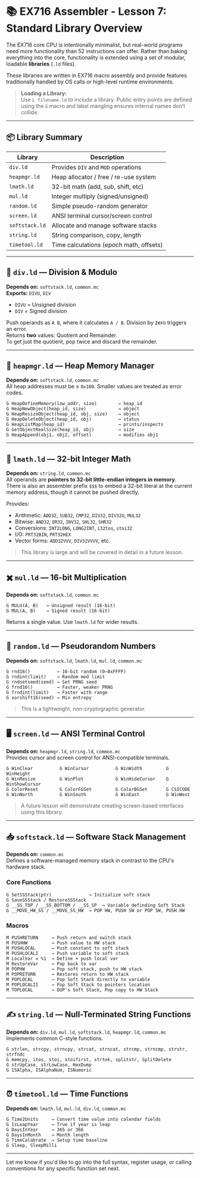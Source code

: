 # 📚 EX716 Assembler - Lesson 7: Standard Library Overview

The EX716 core CPU is intentionally minimalist, but real-world programs need more functionality than 52 instructions can offer. Rather than baking everything into the core, functionality is extended using a set of modular, loadable **libraries** (`.ld` files).

These libraries are written in EX716 macro assembly and provide features traditionally handled by OS calls or high-level runtime environments.

> **Loading a Library:**  
> Use `L filename.ld` to include a library. Public entry points are defined using the `G` macro and label mangling ensures internal names don’t collide.

---

## 📦 Library Summary

| Library        | Description                             |
|----------------|-----------------------------------------|
| `div.ld`       | Provides `DIV` and `MOD` operations     |
| `heapmgr.ld`   | Heap allocator / free / re-use system   |
| `lmath.ld`     | 32-bit math (add, sub, shift, etc)      |
| `mul.ld`       | Integer multiply (signed/unsigned)      |
| `random.ld`    | Simple pseudo-random generator          |
| `screen.ld`    | ANSI terminal cursor/screen control     |
| `softstack.ld` | Allocate and manage software stacks     |
| `string.ld`    | String comparison, copy, length         |
| `timetool.ld`  | Time calculations (epoch math, offsets) |

---

## 🔢 `div.ld` — Division & Modulo

**Depends on:** `softstack.ld`, `common.mc`  
**Exports:** `DIVU`, `DIV`

- `DIVU` = Unsigned division  
- `DIV` = Signed division  

Push operands as `A B`, where it calculates `A / B`. Division by zero triggers an error.  
Returns **two** values: Quotient and Remainder.  
To get just the quotient, pop twice and discard the remainder.

---

## 🧱 `heapmgr.ld` — Heap Memory Manager

**Depends on:** `softstack.ld`, `common.mc`  
All heap addresses must be ≥ `0x100`. Smaller values are treated as error codes.

```text
G HeapDefineMemory(low_addr, size)        → heap_id
G HeapNewObject(heap_id, size)            → object
G HeapResizeObject(heap_id, obj, size)    → object
G HeapDeleteObject(heap_id, obj)          → status
G HeapListMap(heap_id)                    → prints/inspects
G GetObjectRealSize(heap_id, obj)         → size
G HeapAppend(obj1, obj2, offset)          → modifies obj1
```

---

## 🧮 `lmath.ld` — 32-bit Integer Math

**Depends on:** `string.ld`, `common.mc`  
All operands are **pointers to 32-bit little-endian integers in memory**.  
There is also an assembler prefix `$$$` to embed a 32-bit literal at the current memory address, though it cannot be pushed directly.

Provides:

- Arithmetic: `ADD32`, `SUB32`, `CMP32`, `DIV32`, `DIV32U`, `MUL32`
- Bitwise: `AND32`, `OR32`, `INV32`, `SHL32`, `SHR32`
- Conversions: `INT2LONG`, `LONG2INT`, `i32tos`, `stoi32`
- I/O: `PRT32BIN`, `PRT32HEX`
- Vector forms: `ADD32VVV`, `DIV32VVVV`, etc.

> This library is large and will be covered in detail in a future lesson.

---

## ✖️ `mul.ld` — 16-bit Multiplication

**Depends on:** `softstack.ld`, `common.mc`  

```text
G MULU(A, B)   → Unsigned result (16-bit)
G MUL(A, B)    → Signed result (16-bit)
```

Returns a single value. Use `lmath.ld` for wider results.

---

## 🎲 `random.ld` — Pseudorandom Numbers

**Depends on:** `softstack.ld`, `lmath.ld`, `mul.ld`, `common.mc`  

```text
G rnd16()          → 16-bit random (0–0xFFFF)
G rndint(limit)    → Random mod limit
G rndsetseed(seed) → Set PRNG seed
G frnd16()         → Faster, weaker PRNG
G frndint(limit)   → Faster with range
G xorshift16(seed) → Mix entropy
```

> This is a lightweight, non-cryptographic generator.

---

## 🖥️ `screen.ld` — ANSI Terminal Control

**Depends on:** `heapmgr.ld`, `string.ld`, `common.mc`  
Provides cursor and screen control for ANSI-compatible terminals.

```text
G WinClear          G WinCursor          G WinWidth         G WinHeight
G WinResize         G WinPlot            G WinHideCursor    G WinShowCursor
G ColorReset        G ColorFGSet         G ColorBGSet       G CSICODE
G WinNorth          G WinSouth           G WinEast          G WinWest
```

> A future lesson will demonstrate creating screen-based interfaces using this library.

---

## 📥 `softstack.ld` — Software Stack Management

**Depends on:** `common.mc`  
Defines a software-managed memory stack in contrast to the CPU's hardware stack.

### Core Functions

```text
G SetSSStack(ptr)              → Initialize soft stack
G SaveSSStack / RestoreSSStack
G __SS_TOP / __SS_BOTTOM / __SS_SP  → Variable definding Soft Stack
G __MOVE_HW_SS / __MOVE_SS_HW  → POP HW, PUSH SW or POP SW, PUSH HW
```

### Macros

```text
M PUSHRETURN     → Push return and switch stack
M PUSHHW         → Push value to HW stack
M PUSHLOCAL      → Push constant to soft stack
M PUSHLOCALI     → Push variable to soft stack
M LocalVar = %1  → Define + push local var
M RestoreVar     → Pop back to var
M POPHW          → Pop soft stack, push to HW stack
M POPRETURN      → Restores return to HW stack
M POPLOCAL       → Pop Soft Stack directly to variable
M POPLOCALII     → Pop Soft Stack to pointers location
M TOPLOCAL       → DUP's Soft Stack, Pop copy to HW Stack
```

---

## ✍️ `string.ld` — Null-Terminated String Functions

**Depends on:** `div.ld`, `mul.ld`, `softstack.ld`, `heapmgr.ld`, `common.mc`  
Implements common C-style functions.

```text
G strlen, strcpy, strncpy, strcat, strncat, strcmp, strncmp, strstr, strfndc
G memcpy, itos, stoi, stoifirst, strtok, splitstr, SplitDelete
G strUpCase, strLowCase, HexDump
G ISAlpha, ISAlphaNum, ISNumeric
```

---

## ⏰ `timetool.ld` — Time Functions

**Depends on:** `lmath.ld`, `mul.ld`, `div.ld`, `common.mc`  

```text
G Time2Units     → Convert time value into calendar fields
G IsLeapYear     → True if year is leap
G DaysInYear     → 365 or 366
G DaysInMonth    → Month length
G TimeCalabrate  → Setup time baseline
G Sleep, SleepMilli
```

---

Let me know if you'd like to go into the full syntax, register usage, or calling conventions for any specific function set next.
